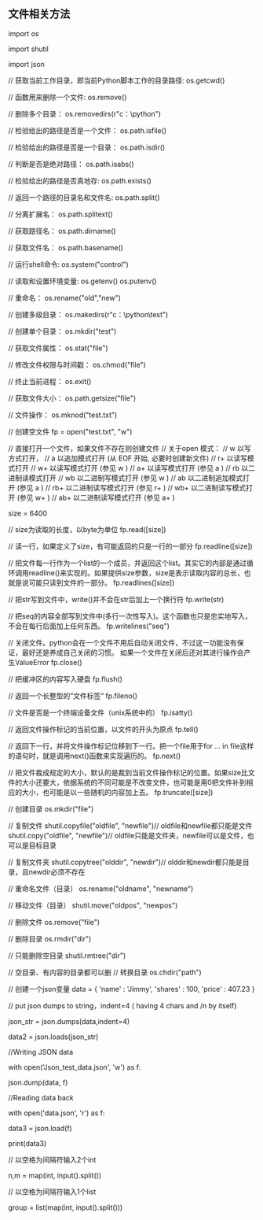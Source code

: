 ## 文件相关方法



import os

import shutil

import json



// 获取当前工作目录，即当前Python脚本工作的目录路径:
os.getcwd()

// 函数用来删除一个文件:
os.remove()

// 删除多个目录：
os.removedirs(r"c：\python")

// 检验给出的路径是否是一个文件：
os.path.isfile()

// 检验给出的路径是否是一个目录：
os.path.isdir()

// 判断是否是绝对路径：
os.path.isabs()

// 检验给出的路径是否真地存:
os.path.exists()

// 返回一个路径的目录名和文件名:
os.path.split()

// 分离扩展名：
os.path.splitext()

// 获取路径名：
os.path.dirname()

// 获取文件名：
os.path.basename()

// 运行shell命令:
os.system("control")

// 读取和设置环境变量:
os.getenv()
os.putenv()

// 重命名：
os.rename("old","new")

// 创建多级目录：
os.makedirs(r"c：\python\test")

// 创建单个目录：
os.mkdir("test")

// 获取文件属性：
os.stat("file")

// 修改文件权限与时间戳：
os.chmod("file")

// 终止当前进程：
os.exit()

// 获取文件大小：
os.path.getsize("file")

// 文件操作：
os.mknod("test.txt")

// 创建空文件
fp = open("test.txt", "w")

// 直接打开一个文件，如果文件不存在则创建文件
// 关于open 模式：
// w     以写方式打开，
// a     以追加模式打开 (从 EOF 开始, 必要时创建新文件)
// r+     以读写模式打开
// w+     以读写模式打开 (参见 w )
// a+     以读写模式打开 (参见 a )
// rb     以二进制读模式打开
// wb     以二进制写模式打开 (参见 w )
// ab     以二进制追加模式打开 (参见 a )
// rb+    以二进制读写模式打开 (参见 r+ )
// wb+    以二进制读写模式打开 (参见 w+ )
// ab+    以二进制读写模式打开 (参见 a+ )

size = 6400

// size为读取的长度，以byte为单位
fp.read([size])

// 读一行，如果定义了size，有可能返回的只是一行的一部分
fp.readline([size])

// 把文件每一行作为一个list的一个成员，并返回这个list。其实它的内部是通过循环调用readline()来实现的。如果提供size参数，size是表示读取内容的总长，也就是说可能只读到文件的一部分。
fp.readlines([size])

// 把str写到文件中，write()并不会在str后加上一个换行符
fp.write(str)

// 把seq的内容全部写到文件中(多行一次性写入)。这个函数也只是忠实地写入，不会在每行后面加上任何东西。
fp.writelines("seq")

// 关闭文件。python会在一个文件不用后自动关闭文件，不过这一功能没有保证，最好还是养成自己关闭的习惯。  如果一个文件在关闭后还对其进行操作会产生ValueError
fp.close()

// 把缓冲区的内容写入硬盘
fp.flush()

// 返回一个长整型的”文件标签“
fp.fileno()

// 文件是否是一个终端设备文件（unix系统中的）
fp.isatty()

// 返回文件操作标记的当前位置，以文件的开头为原点
fp.tell()

// 返回下一行，并将文件操作标记位移到下一行。把一个file用于for … in file这样的语句时，就是调用next()函数来实现遍历的。
fp.next()

// 把文件裁成规定的大小，默认的是裁到当前文件操作标记的位置。如果size比文件的大小还要大，依据系统的不同可能是不改变文件，也可能是用0把文件补到相应的大小，也可能是以一些随机的内容加上去。
fp.truncate([size])

// 创建目录
os.mkdir("file")

// 复制文件
shutil.copyfile("oldfile", "newfile")// oldfile和newfile都只能是文件
shutil.copy("oldfile", "newfile")// oldfile只能是文件夹，newfile可以是文件，也可以是目标目录

// 复制文件夹
shutil.copytree("olddir", "newdir")// olddir和newdir都只能是目录，且newdir必须不存在

// 重命名文件（目录）
os.rename("oldname", "newname")

// 移动文件（目录）
shutil.move("oldpos", "newpos")

// 删除文件
os.remove("file")

// 删除目录
os.rmdir("dir")

// 只能删除空目录
shutil.rmtree("dir")

// 空目录、有内容的目录都可以删
// 转换目录
os.chdir("path")

// 创建一个json变量
data = {
    'name' : 'Jimmy',
    'shares' : 100,
    'price' : 407.23
}

// put json dumps to string，indent=4 ( having 4 chars and /n by itself)

json_str = json.dumps(data,indent=4)

data2 = json.loads(json_str)



//Writing JSON data

with open('Json_test_data.json', 'w') as f:

  json.dump(data, f)

//Reading data back

with open('data.json', 'r') as f:

  data3 = json.load(f)

print(data3)

// 以空格为间隔符输入2个int

n,m = map(int, input().split())

// 以空格为间隔符输入1个list

group = list(map(int, input().split()))

